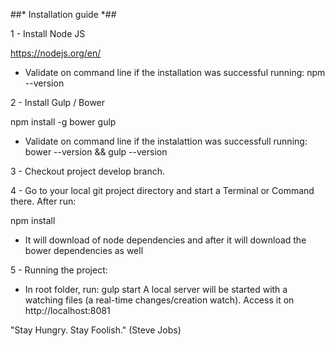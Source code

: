 ##* Installation guide *##

1 - Install Node JS

https://nodejs.org/en/

* Validate on command line if the installation was successful running: npm --version


2 - Install Gulp / Bower

npm install -g bower gulp

* Validate on command line if the instalattion was successfull running: bower --version && gulp --version


3 - Checkout project develop branch.


4 - Go to your local git project directory and start a Terminal or Command there. After run:

npm install
* It will download of node dependencies and after it will download the bower dependencies as well


5 - Running the project:

* In root folder, run: gulp start
A local server will be started with a watching files (a real-time changes/creation watch). Access it on http://localhost:8081



"Stay Hungry. Stay Foolish." (Steve Jobs)